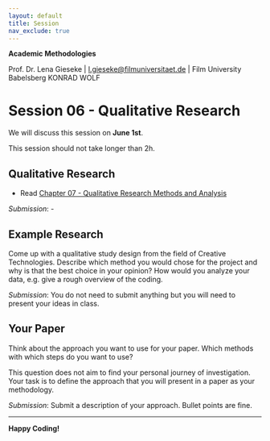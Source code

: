 ```yaml
---
layout: default
title: Session
nav_exclude: true
---
```


**Academic Methodologies**
  
Prof. Dr. Lena Gieseke \| l.gieseke@filmuniversitaet.de \| Film University Babelsberg KONRAD WOLF


# Session 06 - Qualitative Research

We will discuss this session on **June 1st**.  

This session should not take longer than 2h.

## Qualitative Research

* Read [Chapter 07 - Qualitative Research Methods and Analysis](../../02_scripts/am_ss23_07_qualitativeresearch_script.md)

*Submission*: -
  
## Example Research

Come up with a qualitative study design from the field of Creative Technologies. Describe which method you would chose for the project and why is that the best choice in your opinion? How would you analyze your data, e.g. give a rough overview of the coding.

*Submission*: You do not need to submit anything but you will need to present your ideas in class.

## Your Paper

Think about the approach you want to use for your paper. Which methods with which steps do you want to use?  
  
This question does not aim to find your personal journey of investigation. Your task is to define the approach that you will present in a paper as your methodology.  
  

*Submission*: Submit a description of your approach. Bullet points are fine.


---

**Happy Coding!**

